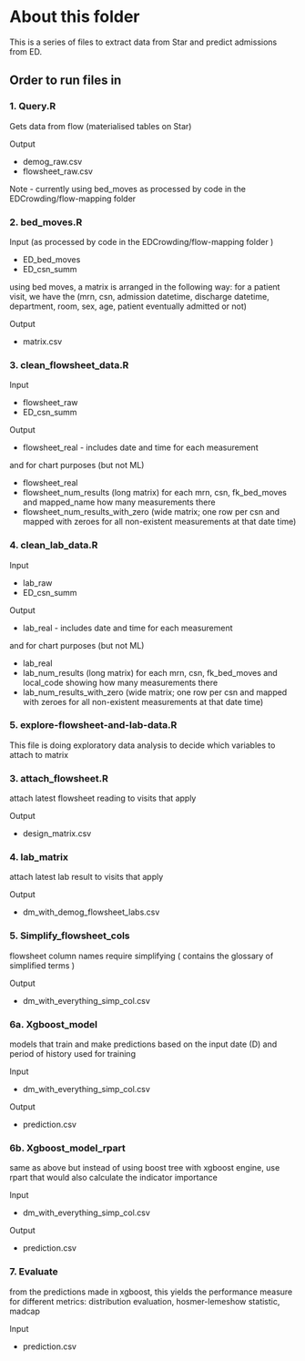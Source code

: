 # About this folder

This is a series of files to extract data from Star and predict admissions from ED. 
## Order to run files in

### 1. Query.R

Gets data from flow (materialised tables on Star)

Output
- demog_raw.csv
- flowsheet_raw.csv

Note - currently using bed_moves as processed by code in the EDCrowding/flow-mapping folder

### 2. bed_moves.R

Input (as processed by code in the EDCrowding/flow-mapping folder )
- ED_bed_moves
- ED_csn_summ

using bed moves, a matrix is arranged in the following way: for a patient visit, we have the (mrn, csn, admission datetime, discharge datetime, department, room, sex, age, patient eventually admitted or not)

Output
- matrix.csv

### 3. clean_flowsheet_data.R

Input
- flowsheet_raw
- ED_csn_summ

Output
- flowsheet_real - includes date and time for each measurement

and for chart purposes (but not ML)
- flowsheet_real
- flowsheet_num_results (long matrix) for each mrn, csn, fk_bed_moves and mapped_name how many measurements  there
- flowsheet_num_results_with_zero (wide matrix; one row per csn and mapped with zeroes for all non-existent measurements at that date time)


### 4. clean_lab_data.R

Input
- lab_raw
- ED_csn_summ

Output
- lab_real - includes date and time for each measurement

and for chart purposes (but not ML)
- lab_real
- lab_num_results (long matrix) for each mrn, csn, fk_bed_moves and local_code showing how many measurements  there
- lab_num_results_with_zero (wide matrix; one row per csn and mapped with zeroes for all non-existent measurements at that date time)

### 5. explore-flowsheet-and-lab-data.R

This file is doing exploratory data analysis to decide which variables to attach to matrix

### 3. attach_flowsheet.R

attach latest flowsheet reading to visits that apply

Output
- design_matrix.csv

### 4. lab_matrix

attach latest lab result to visits that apply

Output 
- dm_with_demog_flowsheet_labs.csv

### 5. Simplify_flowsheet_cols

flowsheet column names require simplifying ( contains the glossary of simplified terms )

Output
- dm_with_everything_simp_col.csv

### 6a. Xgboost_model

models that train and make predictions based on the input date (D) and period of history used for training

Input
- dm_with_everything_simp_col.csv

Output
- prediction.csv

### 6b. Xgboost_model_rpart

same as above but instead of using boost tree with xgboost engine, use rpart that would also calculate the indicator importance

Input
- dm_with_everything_simp_col.csv


Output
- prediction.csv

### 7. Evaluate 

from the predictions made in xgboost, this yields the performance measure for different metrics: distribution evaluation, hosmer-lemeshow statistic, madcap

Input 
- prediction.csv
